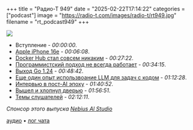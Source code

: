 +++
title = "Радио-Т 949"
date = "2025-02-22T17:14:22"
categories = ["podcast"]
image = "https://radio-t.com/images/radio-t/rt949.jpg"
filename = "rt_podcast949"
+++

![](https://radio-t.com/images/radio-t/rt949.jpg)

- Вступление - *00:00:00*.
- [Apple iPhone 16e](https://9to5mac.com/2025/02/19/apple-unveils-new-iphone-16e-heres-everything-you-need-to-know/) - *00:06:08*.
- [Docker Hub стал совсем никаким](https://docs.docker.com/docker-hub/usage/) - *00:27:22*.
- [Программистский подход не всегда работает](https://www.wired.com/story/elon-musk-doge-social-security-150-year-old-benefits/) - *00:34:15*.
- [Выход Go 1.24](https://go.dev/blog/go1.24) - *00:48:42*.
- [Еще один опыт использвоание LLM для задач с кодом](https://harper.blog/2025/02/16/my-llm-codegen-workflow-atm/) - *01:12:28*.
- [Интервью в пост-AI эпоху](https://kanenarraway.com/posts/ai-killed-the-tech-interview-now-what/) - *01:40:52*.
- [Вышел и хлопнул дверью](https://marcan.st/2025/02/resigning-as-asahi-linux-project-lead/) - *01:56:51*.
- [Темы слушателей](https://radio-t.com/p/2025/02/18/prep-949/) - *02:12:11*.

*Спонсор этого выпуска [Nebius Al Studio](https://nebius.com/services/studio-inference-service?utm_source=radiot)*


[аудио](https://cdn.radio-t.com/rt_podcast949.mp3) • [лог чата](https://chat.radio-t.com/logs/radio-t-949.html)
<audio src="https://cdn.radio-t.com/rt_podcast949.mp3" preload="none"></audio>
